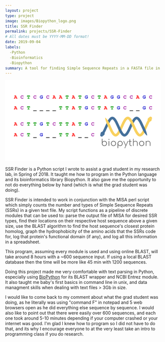 ```yaml
---
layout: project
type: project
image: images/Biopython_logo.png
title: SSR Finder
permalink: projects/SSR-Finder
# All dates must be YYYY-MM-DD format!
date: 2019-09-04
labels:
  -Python
  -Bioinformatics
  -Biopython
summary: A tool for finding Simple Sequence Repeats in a FASTA file in conjunction with the MISA perl script.
---
```


<img class="ui medium right floated rounded image" src="../images/Biopython.png">

SSR Finder is a Python script I wrote to assist a grad student in my research lab, in Spring of 2018. It taught me how to program in the Python language and its bioinformatics library Biopython. It also gave me the opportunity to not do everything below by hand (which is what the grad student was doing).

SSR Finder is intended to work in conjunction with the MISA perl script which simply counts the number and types of Simple Sequence Repeats (SSRs) in a given text file. My script functions as a pipeline of discrete modules that can be used to: parse the output file of MISA for desired SSR types, find their locations on their respective host sequence above a given size, use the BLAST algorithm to find the host sequence's closest protein homolog, graph the hydrophobicity of the amino acids that the SSRs code for, log that protein's functional domain (if any), and log all this information in a spreadsheet. 

This program, assuming every module is used and using online BLAST, will take around 8 hours with a ~600 sequence input. If using a local BLAST database then the time will be more like 45 min with 1200 sequences.

Doing this project made me very comfortable with text parsing in Python, especially using [BioPython](https://biopython.org/) for its BLAST wrapper and NCBI Entrez module. It also taught me baby's first basics in command line in unix, and data managment skills when dealing with text files > 3Gb in size.

I would like to come back to my comment about what the grad student was doing, as he literally was using "command F" in notepad and 5 web browsers open as he did everything else sequence by sequence. I would also like to point out that there were easily over 600 sequences, and each one took around 5-10 minutes depending if your computer crashed or your internet was good. I'm glad I knew how to program so I did not have to do that, and its why I encourage everyone to at the very least take an intro to programming class if you do research.
